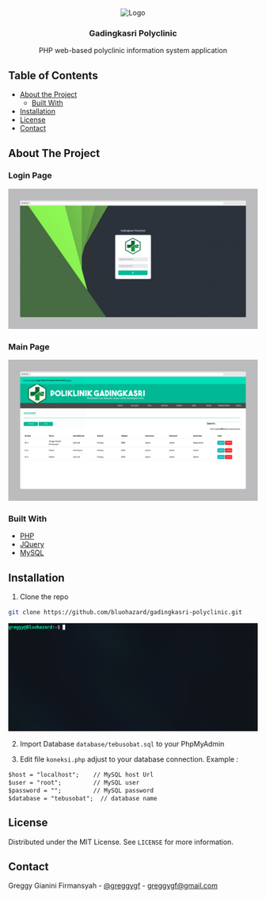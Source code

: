 <!-- PROJECT LOGO -->
<br />
<p align="center">
    <img src="logo/icon.ico" alt="Logo" width="150" height="150">

  <h3 align="center">Gadingkasri Polyclinic</h3>

  <p align="center">
    PHP web-based polyclinic information system application
  </p>
</p>

<!-- TABLE OF CONTENTS -->
## Table of Contents

* [About the Project](#about-the-project)
  * [Built With](#built-with)
* [Installation](#installation)
* [License](#license)
* [Contact](#contact)

<!-- ABOUT THE PROJECT -->
## About The Project

### Login Page

![Login Page](https://github.com/bluohazard/gadingkasri-polyclinic/blob/master/img/login.png)

### Main Page

![Main Page](https://github.com/bluohazard/gadingkasri-polyclinic/blob/master/img/mainpage.png)

### Built With
* [PHP](https://www.php.net/)
* [JQuery](https://jquery.com)
* [MySQL](https://www.mysql.com/)

## Installation

1. Clone the repo
```sh
git clone https://github.com/bluohazard/gadingkasri-polyclinic.git
```
<p align="center">
  <img src="gif/git-clone.gif" alt="Git Clone">
</p>

2. Import Database `database/tebusobat.sql` to your PhpMyAdmin

3. Edit file `koneksi.php` adjust to your database connection. Example : 
```
$host = "localhost";    // MySQL host Url
$user = "root";         // MySQL user
$password = "";         // MySQL password
$database = "tebusobat";  // database name
```

<!-- LICENSE -->
## License

Distributed under the MIT License. See `LICENSE` for more information.

<!-- CONTACT -->
## Contact

Greggy Gianini Firmansyah - [@greggygf](https://instagram.com/GreggyGF) - greggygf@gmail.com